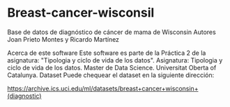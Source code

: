 # Breast-cancer-wisconsil
Base de datos de diagnóstico de cáncer de mama de Wisconsin
Autores
Joan Prieto Montes y Ricardo Martínez

Acerca de este software
Este software es parte de la Práctica 2 de la asignatura: "Tipologia y ciclo de vida de los datos".
Asignatura: Tipologia y ciclo de vida de los datos.
Master de Data Science.
Universitat Oberta of Catalunya.
Dataset
Puede chequear el dataset en la siguiente dirección:

https://archive.ics.uci.edu/ml/datasets/breast+cancer+wisconsin+(diagnostic)
